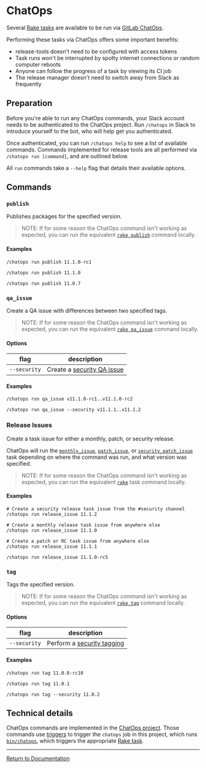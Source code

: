 # ChatOps

Several [Rake tasks](./rake-tasks.md) are available to be run via [GitLab
ChatOps][chatops].

Performing these tasks via ChatOps offers some important benefits:

- release-tools doesn't need to be configured with access tokens
- Task runs won't be interrupted by spotty internet connections or
  random computer reboots
- Anyone can follow the progress of a task by viewing its CI job
- The release manager doesn't need to switch away from Slack as frequently

[chatops]: https://gitlab.com/gitlab-com/chatops

## Preparation

Before you're able to run any ChatOps commands, your Slack account needs to be
authenticated to the ChatOps project. Run `/chatops` in Slack to introduce
yourself to the bot, who will help get you authenticated.

Once authenticated, you can run `/chatops help` to see a list of available
commands. Commands implemented for release tools are all performed via `/chatops
run [command]`, and are outlined below.

All `run` commands take a `--help` flag that details their available options.

## Commands

### `publish`

Publishes packages for the specified version.

> NOTE: If for some reason the ChatOps command isn't working as expected, you
> can run the equivalent [`rake publish`](./rake-tasks.md#publishversion)
> command locally.

#### Examples

```
/chatops run publish 11.1.0-rc1

/chatops run publish 11.1.0

/chatops run publish 11.0.7
```

### `qa_issue`

Create a QA issue with differences between two specified tags.

> NOTE: If for some reason the ChatOps command isn't working as expected, you
> can run the equivalent [`rake qa_issue`](./rake-tasks.md#qa_issuefromtoversion)
> command locally.

#### Options

| flag         | description                                                       |
| ----         | -----------                                                       |
| `--security` | Create a [security QA issue](./rake-tasks.md#security_qa_issuefromtoversion) |

#### Examples

```
/chatops run qa_issue v11.1.0-rc1..v11.1.0-rc2

/chatops run qa_issue --security v11.1.1..v11.1.2
```

### Release Issues

Create a task issue for either a monthly, patch, or security release.

ChatOps will run the [`monthly_issue`], [`patch_issue`], or
[`security_patch_issue`] task depending on where the command was run, and what
version was specified.

> NOTE: If for some reason the ChatOps command isn't working as expected, you
> can run the equivalent [`rake`](./rake-tasks.md) task command locally.

[`monthly_issue`]: ./rake-tasks.md#monthly_issueversion
[`patch_issue`]: ./rake-tasks.md#patch_issueversion
[`security_patch_issue`]: ./rake-tasks.md#security_patch_issueversion

#### Examples

```
# Create a security release task issue from the #security channel
/chatops run release_issue 11.1.2
```

```
# Create a monthly release task issue from anywhere else
/chatops run release_issue 11.1.0
```

```
# Create a patch or RC task issue from anywhere else
/chatops run release_issue 11.1.1

/chatops run release_issue 11.1.0-rc5
```

### `tag`

Tags the specified version.

> NOTE: If for some reason the ChatOps command isn't working as expected, you
> can run the equivalent [`rake tag`](./rake-tasks.md#tagversion)
> command locally.

#### Options

| flag         | description                                                       |
| ----         | -----------                                                       |
| `--security` | Perform a [security tagging](./rake-tasks.md#tag_securityversion) |

#### Examples

```
/chatops run tag 11.0.0-rc10

/chatops run tag 11.0.1

/chatops run tag --security 11.0.2
```

## Technical details

ChatOps commands are implemented in the [ChatOps project][chatops-commands].
Those commands use [triggers](https://docs.gitlab.com/ee/ci/triggers/) to
trigger the `chatops` job in this project, which runs
[`bin/chatops`](../bin/chatops), which triggers the appropriate [Rake
task](./rake-tasks.md).

[chatops-commands]: https://gitlab.com/gitlab-com/chatops/tree/master/lib/chatops/commands

---

[Return to Documentation](../README.md#documentation)
